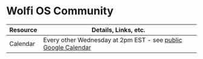 # Wolfi OS Community

| Resource    | Details, Links, etc. |
| ----------- | ----------- |
| Calendar    | Every other Wednesday at 2pm EST - see [public Google Calendar](https://calendar.google.com/calendar/u/0/embed?src=c_7ec60f485931f9056040a3e24273400de41a143ec60703b411d77b1f534ec15f@group.calendar.google.com)      |
